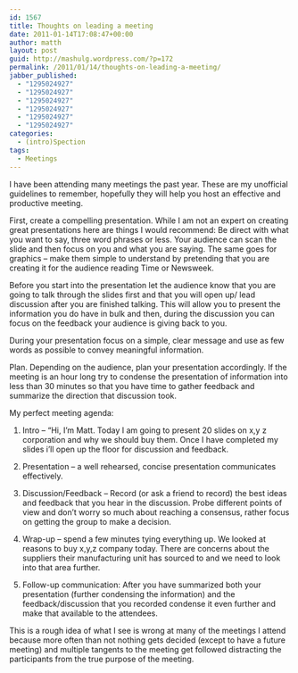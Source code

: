 ```yaml
---
id: 1567
title: Thoughts on leading a meeting
date: 2011-01-14T17:08:47+00:00
author: matth
layout: post
guid: http://mashulg.wordpress.com/?p=172
permalink: /2011/01/14/thoughts-on-leading-a-meeting/
jabber_published:
  - "1295024927"
  - "1295024927"
  - "1295024927"
  - "1295024927"
  - "1295024927"
  - "1295024927"
categories:
  - (intro)Spection
tags:
  - Meetings
---
```

I have been attending many meetings the past year. These are my unofficial guidelines to remember, hopefully they will help you host an effective and productive meeting.

First, create a compelling presentation. While I am not an expert on creating great presentations here are things I would recommend: Be direct with what you want to say, three word phrases or less. Your audience can scan the slide and then focus on you and what you are saying. The same goes for graphics &#8211; make them simple to understand by pretending that you are creating it for the audience reading Time or Newsweek.

Before you start into the presentation let the audience know that you are going to talk through the slides first and that you will open up/ lead discussion after you are finished talking. This will allow you to present the information you do have in bulk and then, during the discussion you can focus on the feedback your audience is giving back to you.

During your presentation focus on a simple, clear message and use as few words as possible to convey meaningful information.

Plan. Depending on the audience, plan your presentation accordingly. If the meeting is an hour long try to condense<!--more--> the presentation of information into less than 30 minutes so that you have time to gather feedback and summarize the direction that discussion took.

My perfect meeting agenda:
  
1) Intro &#8211; &#8220;Hi, I&#8217;m Matt. Today I am going to present 20 slides on x,y z corporation and why we should buy them. Once I have completed my slides i&#8217;ll open up the floor for discussion and feedback.
  
2) Presentation &#8211; a well rehearsed, concise presentation communicates effectively.
  
3) Discussion/Feedback &#8211; Record (or ask a friend to record) the best ideas and feedback that you hear in the discussion. Probe different points of view and don&#8217;t worry so much about reaching a consensus, rather focus on getting the group to make a decision.
  
4) Wrap-up &#8211; spend a few minutes tying everything up. We looked at reasons to buy x,y,z company today. There are concerns about the suppliers their manufacturing unit has sourced to and we need to look into that area further.
  
5) Follow-up communication: After you have summarized both your presentation (further condensing the information) and the feedback/discussion that you recorded condense it even further and make that available to the attendees.

This is a rough idea of what I see is wrong at many of the meetings I attend because more often than not nothing gets decided (except to have a future meeting) and multiple tangents to the meeting get followed distracting the participants from the true purpose of the meeting.